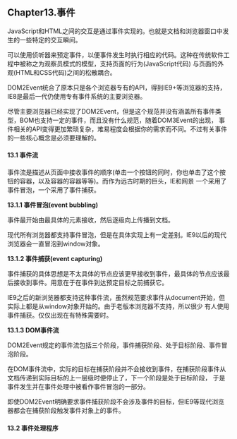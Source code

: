 ## Chapter13.事件

JavaScript和HTML之间的交互是通过事件实现的。也就是文档和浏览器窗口中发生的一些特定的交互瞬间。

可以使用侦听器来预定事件，以便事件发生时执行相应的代码。这种在传统软件工程中被称之为观察员模式的模型，支持页面的行为(JavaScript代码)
与页面的外观(HTML和CSS代码)之间的松散耦合。

DOM2Event统合了原本只是各个浏览器专有的API，得到IE9+等浏览器的支持，IE8是最后一代仍使用专有事件系统的主要浏览器。

尽管主要浏览器已经实现了DOM2Event，但是这个规范并没有涵盖所有事件类型，BOM也支持一定的事件，而且没有什么规范，随着DOM3Event的出现，
事件相关的API变得更加繁琐复杂，难易程度会根据你的需求而不同。不过有关事件的一些核心概念是必须要理解的。

#### 13.1 事件流

事件流是描述从页面中接收事件的顺序(单击一个按钮的同时，你也单击了这个按钮的容器，以及容器的容器等等)。而作为远古时期的巨头，IE和网景
一个采用了事件冒泡，一个采用了事件捕获。

**13.1.1 事件冒泡(event bubbling)**

事件最开始由最具体的元素接收，然后逐级向上传播到文档。

现代所有浏览器都支持事件冒泡，但是在具体实现上有一定差别。IE9以后的现代浏览器会一直冒泡到window对象。

**13.1.2 事件捕获(event capturing)**

事件捕获的具体思想是不太具体的节点应该更早接收到事件，最具体的节点应该最后接收到事件。用意在于在事件到达预定目标之前捕获它。

IE9之后的新浏览器都支持这种事件流，虽然规范要求事件从document开始，但实际上都是从window对象开始的。由于老版本浏览器不支持，所以很少
有人使用事件捕获。仅仅出现在有特殊需要时。

**13.1.3 DOM事件流**

DOM2Event规定的事件流包括三个阶段，事件捕获阶段、处于目标阶段、事件冒泡阶段。

在DOM事件流中，实际的目标在捕获阶段并不会接收到事件，在捕获阶段事件从文档传递到实际目标的上一层级时便停止了，下一个阶段是处于目标阶段，
于是事件发生并在事件处理中被看作事件冒泡的一部分。

即使DOM2Event明确要求事件捕获阶段不会涉及事件的目标，但IE9等现代浏览器都会在捕获阶段触发事件对象上的事件。

#### 13.2 事件处理程序





